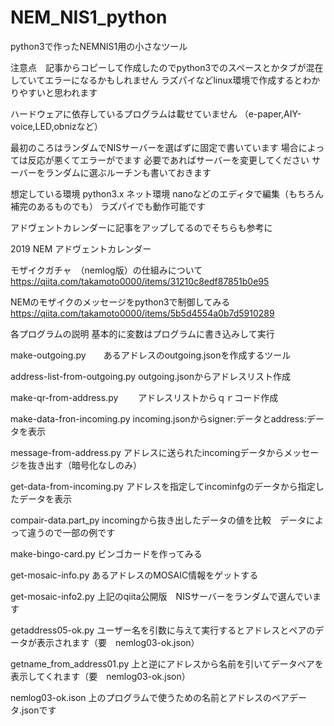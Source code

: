 # NEM_NIS1_python


python3で作ったNEMNIS1用の小さなツール


注意点　記事からコピーして作成したのでpython3でのスペースとかタブが混在していてエラーになるかもしれません
ラズパイなどlinux環境で作成するとわかりやすいと思われます

ハードウェアに依存しているプログラムは載せていません
（e-paper,AIY-voice,LED,obnizなど）

最初のころはランダムでNISサーバーを選ばずに固定で書いています
場合によっては反応が悪くてエラーがでます
必要であればサーバーを変更してください
サーバーをランダムに選ぶルーチンも書いておきます

想定している環境
python3.x
ネット環境
nanoなどのエディタで編集（もちろん補完のあるものでも）
ラズパイでも動作可能です

アドヴェントカレンダーに記事をアップしてるのでそちらも参考に

2019 NEM アドヴェントカレンダー

モザイクガチャ　（nemlog版）の仕組みについて
https://qiita.com/takamoto0000/items/31210c8edf87851b0e95


NEMのモザイクのメッセージをpython3で制御してみる
https://qiita.com/takamoto0000/items/5b5d4554a0b7d5910289



各プログラムの説明
基本的に変数はプログラムに書き込みして実行

make-outgoing.py　　あるアドレスのoutgoing.jsonを作成するツール

address-list-from-outgoing.py  outgoing.jsonからアドレスリスト作成 

make-qr-from-address.py 　　アドレスリストからｑｒコード作成

make-data-fron-incoming.py  incoming.jsonからsigner:データとaddress:データを表示    

message-from-address.py   アドレスに送られたincomingデータからメッセージを抜き出す（暗号化なしのみ）

get-data-from-incoming.py  アドレスを指定してincominfgのデータから指定したデータを表示

compair-data.part_py   incomingから抜き出したデータの値を比較　データによって違うので一部の例です

make-bingo-card.py  ビンゴカードを作ってみる

get-mosaic-info.py  あるアドレスのMOSAIC情報をゲットする

get-mosaic-info2.py  上記のqiita公開版　NISサーバーをランダムで選んでいます

getaddress05-ok.py   ユーザー名を引数に与えて実行するとアドレスとペアのデータが表示されます（要　nemlog03-ok.json）

getname_from_address01.py  上と逆にアドレスから名前を引いてデータペアを表示してくれます（要　nemlog03-ok.json）

nemlog03-ok.ison  上のプログラムで使うための名前とアドレスのペアデータ.jsonです
